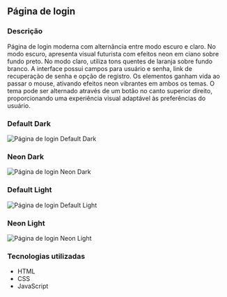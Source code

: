 ## Página de login

### Descrição

Página de login moderna com alternância entre modo escuro e claro. No modo escuro, apresenta visual futurista com efeitos neon em ciano sobre fundo preto. No modo claro, utiliza tons quentes de laranja sobre fundo branco. A interface possui campos para usuário e senha, link de recuperação de senha e opção de registro. Os elementos ganham vida ao passar o mouse, ativando efeitos neon vibrantes em ambos os temas. O tema pode ser alternado através de um botão no canto superior direito, proporcionando uma experiência visual adaptável às preferências do usuário.

### Default Dark
![Página de login Default Dark](https://github.com/user-attachments/assets/2239bc7b-7b97-4cdf-a1d4-2a5d16fadd60)

### Neon Dark
![Página de login Neon Dark](https://github.com/user-attachments/assets/87ab5f42-f99b-46ee-8c22-e084f9486688)

### Default Light
![Página de login Default Light](https://github.com/user-attachments/assets/888b731d-7aa5-4f51-9b52-acbc1c36d95c)

### Neon Light
![Página de login Neon Light](https://github.com/user-attachments/assets/382f9952-8e7c-40a3-8ad5-5ba033e6e61d)

### Tecnologias utilizadas

* HTML
* CSS
* JavaScript
